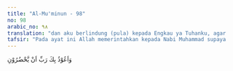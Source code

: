 ```yaml
---
title: "Al-Mu'minun - 98"
no: 98
arabic_no: ٩٨
translation: "dan aku berlindung (pula) kepada Engkau ya Tuhanku, agar mereka tidak mendekati aku.”"
tafsir: "Pada ayat ini Allah memerintahkan kepada Nabi Muhammad supaya dia selalu berlindung kepada-Nya dari bisikan-bisikan setan dan dari godaan-godaannya, dan supaya setan itu selalu jauh daripadanya dan tidak dapat masuk ke dalam hatinya untuk memperdayakannya.\n\nDemikianlah seharusnya sikap setiap pejuang untuk menegakkan kebenaran. Mereka harus benar-benar menjaga supaya tidak sekalipun dipengaruhi hawa nafsunya dan terdorong untuk melakukan tindakan-tindakan yang tidak benar dan tidak jujur. Setan amat mudah sekali menjerumuskan manusia ke jurang kesalahan, penghinaan dan kejahatan apabila ia dapat memasuki hawa nafsu manusia. Karena itu hendaklah kita selalu berlindung kepada Allah dari tipu daya setan. Memang apabila seseorang benar-benar telah berserah diri kepada Tuhannya dalam segala tindakannya dan selalu memohon perlindungan-Nya dari tipu daya dan godaan setan, dirinya menjadi bersih dan hati nuraninya akan terketuk untuk selalu berbuat kebaikan dan menghindari kejahatan. Rasulullah selalu berlindung kepada Tuhannya supaya dijauhkan daripadanya campur tangan setan dalam segala perbuatannya terutama dalam salat ketika membaca Al-Qur'an dan pada saat ajalnya akan tiba.\n\nDiriwayatkan oleh Ahmad, Abu Daud dan at-Tirmidzi dan dinilai sahih oleh al-Baihaqi dari 'Amr bin Syu'aib dan ayahnya dari kakeknya ia berkata, \"Rasulullah saw mengajarkan \n\nDengan menyebut nama Allah, aku berlindung dengan kalimat Allah yang sempurna dari kemurkaan-Nya, dari siksa-Nya. Dari kejahatan hamba-Nya, dari bisikan-bisikan setan dan dari kahadiran setan kepadaku. (Riwayat Ahmad, Abu Daud dan at-Tirmidzi)"
---
```


وَاَعُوْذُ بِكَ رَبِّ اَنْ يَّحْضُرُوْنِ 
